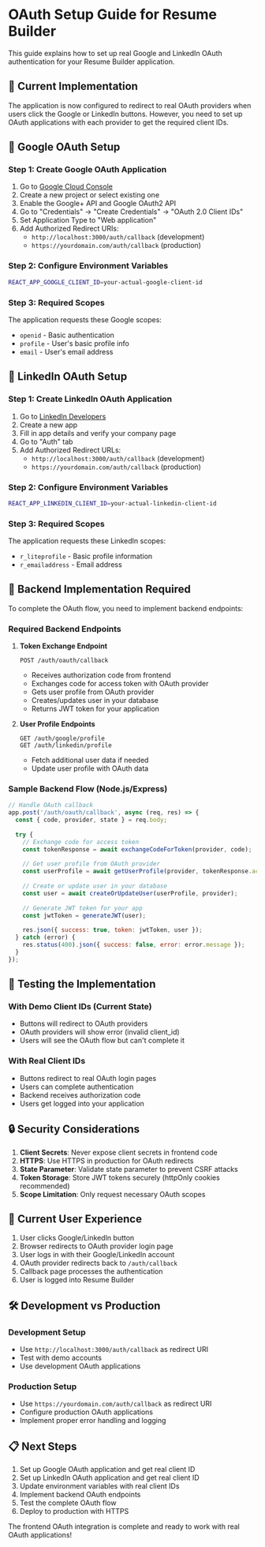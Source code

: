 # OAuth Setup Guide for Resume Builder

This guide explains how to set up real Google and LinkedIn OAuth authentication for your Resume Builder application.

## 🔧 Current Implementation

The application is now configured to redirect to real OAuth providers when users click the Google or LinkedIn buttons. However, you need to set up OAuth applications with each provider to get the required client IDs.

## 🔵 Google OAuth Setup

### Step 1: Create Google OAuth Application

1. Go to [Google Cloud Console](https://console.cloud.google.com/)
2. Create a new project or select existing one
3. Enable the Google+ API and Google OAuth2 API
4. Go to "Credentials" → "Create Credentials" → "OAuth 2.0 Client IDs"
5. Set Application Type to "Web application"
6. Add Authorized Redirect URIs:
   - `http://localhost:3000/auth/callback` (development)
   - `https://yourdomain.com/auth/callback` (production)

### Step 2: Configure Environment Variables

```bash
REACT_APP_GOOGLE_CLIENT_ID=your-actual-google-client-id
```

### Step 3: Required Scopes

The application requests these Google scopes:
- `openid` - Basic authentication
- `profile` - User's basic profile info
- `email` - User's email address

## 🔷 LinkedIn OAuth Setup

### Step 1: Create LinkedIn OAuth Application

1. Go to [LinkedIn Developers](https://www.linkedin.com/developers/)
2. Create a new app
3. Fill in app details and verify your company page
4. Go to "Auth" tab
5. Add Authorized Redirect URLs:
   - `http://localhost:3000/auth/callback` (development)
   - `https://yourdomain.com/auth/callback` (production)

### Step 2: Configure Environment Variables

```bash
REACT_APP_LINKEDIN_CLIENT_ID=your-actual-linkedin-client-id
```

### Step 3: Required Scopes

The application requests these LinkedIn scopes:
- `r_liteprofile` - Basic profile information
- `r_emailaddress` - Email address

## 🔧 Backend Implementation Required

To complete the OAuth flow, you need to implement backend endpoints:

### Required Backend Endpoints

1. **Token Exchange Endpoint**
   ```
   POST /auth/oauth/callback
   ```
   - Receives authorization code from frontend
   - Exchanges code for access token with OAuth provider
   - Gets user profile from OAuth provider
   - Creates/updates user in your database
   - Returns JWT token for your application

2. **User Profile Endpoints**
   ```
   GET /auth/google/profile
   GET /auth/linkedin/profile
   ```
   - Fetch additional user data if needed
   - Update user profile with OAuth data

### Sample Backend Flow (Node.js/Express)

```javascript
// Handle OAuth callback
app.post('/auth/oauth/callback', async (req, res) => {
  const { code, provider, state } = req.body;
  
  try {
    // Exchange code for access token
    const tokenResponse = await exchangeCodeForToken(provider, code);
    
    // Get user profile from OAuth provider
    const userProfile = await getUserProfile(provider, tokenResponse.access_token);
    
    // Create or update user in your database
    const user = await createOrUpdateUser(userProfile, provider);
    
    // Generate JWT token for your app
    const jwtToken = generateJWT(user);
    
    res.json({ success: true, token: jwtToken, user });
  } catch (error) {
    res.status(400).json({ success: false, error: error.message });
  }
});
```

## 🚀 Testing the Implementation

### With Demo Client IDs (Current State)

- Buttons will redirect to OAuth providers
- OAuth providers will show error (invalid client_id)
- Users will see the OAuth flow but can't complete it

### With Real Client IDs

- Buttons redirect to real OAuth login pages
- Users can complete authentication
- Backend receives authorization code
- Users get logged into your application

## 🔒 Security Considerations

1. **Client Secrets**: Never expose client secrets in frontend code
2. **HTTPS**: Use HTTPS in production for OAuth redirects
3. **State Parameter**: Validate state parameter to prevent CSRF attacks
4. **Token Storage**: Store JWT tokens securely (httpOnly cookies recommended)
5. **Scope Limitation**: Only request necessary OAuth scopes

## 📱 Current User Experience

1. User clicks Google/LinkedIn button
2. Browser redirects to OAuth provider login page
3. User logs in with their Google/LinkedIn account
4. OAuth provider redirects back to `/auth/callback`
5. Callback page processes the authentication
6. User is logged into Resume Builder

## 🛠️ Development vs Production

### Development Setup
- Use `http://localhost:3000/auth/callback` as redirect URI
- Test with demo accounts
- Use development OAuth applications

### Production Setup
- Use `https://yourdomain.com/auth/callback` as redirect URI
- Configure production OAuth applications
- Implement proper error handling and logging

## 📋 Next Steps

1. Set up Google OAuth application and get real client ID
2. Set up LinkedIn OAuth application and get real client ID
3. Update environment variables with real client IDs
4. Implement backend OAuth endpoints
5. Test the complete OAuth flow
6. Deploy to production with HTTPS

The frontend OAuth integration is complete and ready to work with real OAuth applications!

